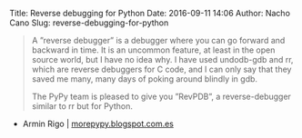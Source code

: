 Title: Reverse debugging for Python
Date: 2016-09-11 14:06
Author: Nacho Cano
Slug: reverse-debugging-for-python

> A ”reverse debugger” is a debugger where you can go forward and backward in
> time. It is an uncommon feature, at least in the open source world, but I
> have no idea why. I have used undodb-gdb and rr, which are reverse debuggers
> for C code, and I can only say that they saved me many, many days of poking
> around blindly in gdb.
>
> The PyPy team is pleased to give you ”RevPDB”, a reverse-debugger similar to
> rr but for Python.

- Armin Rigo | [morepypy.blogspot.com.es][]

  [morepypy.blogspot.com.es]: https://morepypy.blogspot.com.es/2016/07/reverse-debugging-for-python.html
    "Reverse debugging for Python"
